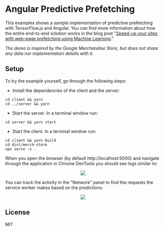 # Angular Predictive Prefetching

This examples shows a sample implementation of predictive prefetching with TensorFlow.js and Angular. You can find more information about how the entire end-to-end solution works in the blog post "[Speed-up your sites with web-page prefetching using Machine Learning](https://blog.tensorflow.org/2021/05/speed-up-your-sites-with-web-page-prefetching-using-ml.html)."

*The demo is inspired by the Google Merchandise Store, but does not share any data nor implementation details with it.*

## Setup

To try the example yourself, go through the following steps:

* Install the dependencies of the client and the server:

```shell
cd client && yarn
cd ../server && yarn
```

* Start the server. In a terminal window run:

```shell
cd server && yarn start
```

* Start the client. In a terminal window run:

```shell
cd client && yarn build
cd dist/merch-store
npx serve -s .
```

When you open the browser (by default http://localhost:5000) and navigate through the application in Chrome DevTools you should see logs similar to:

<p align="center">
  <img src="./assets/console.png">
</p>

You can track the activity in the "Network" panel to find the requests the service worker makes based on the predictions:

<p align="center">
  <img src="./assets/network.png">
</p>

## License

MIT
